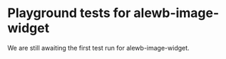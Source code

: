 # Playground tests for alewb-image-widget
We are still awaiting the first test run for alewb-image-widget.
